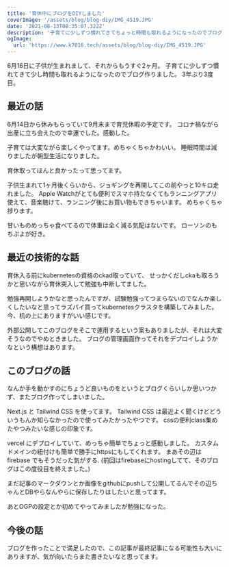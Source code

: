 ```yaml
---
title: '育休中にブログをDIYしました'
coverImage: '/assets/blog/blog-diy/IMG_4519.JPG'
date: '2021-08-13T08:35:07.322Z'
description: '子育てに少しずつ慣れてきてちょっと時間も取れるようになったのでブログ作りました。'
ogImage:
  url: 'https://www.k7016.tech/assets/blog/blog-diy/IMG_4519.JPG'
---
```


6月16日に子供が生まれまして、それからもうすぐ2ヶ月。
子育てに少しずつ慣れてきて少し時間も取れるようになったのでブログ作りました。
3年ぶり3度目。

## 最近の話

6月14日から休みもらっていて9月末まで育児休暇の予定です。
コロナ禍ながら出産に立ち会えたので幸運でした。感動した。

子育ては大変ながら楽しくやってます。めちゃくちゃかわいい。
睡眠時間は減りましたが朝型生活になりました。

育休取ってほんと良かったって思ってます。

子供生まれて1ヶ月後くらいから、ジョギングを再開してこの前やっと10キロ走れました。
Apple Watchがとても便利でスマホ持たなくてもランニングアプリ使えて、音楽聴けて、ランニング後にお買い物もできちゃいます。
めちゃくちゃ捗ります。

甘いものめっちゃ食べてるので体重は全く減る気配はないです。
ローソンのもちぷよが好き。

## 最近の技術的な話

育休入る前にkubernetesの資格のckad取っていて、
せっかくだしckaも取ろうかと思いながら育休突入して勉強も中断してました。

勉強再開しようかなと思ったんですが、試験勉強ってつまらないのでなんか楽しくしたいなと思ってラズパイ買ってkubernetesクラスタを構築してみました。
今、机の上にありますがいい感じです。

外部公開してこのブログをそこで運用するという案もありましたが、それは大変そうなのでやめときました。
ブログの管理画面作ってそれをデプロイしようかなという構想はあります。

## このブログの話

なんか手を動かすのにちょうど良いものをというとブログくらいしか思いつかず、またブログ作ってしまいました。

Next.js と Tailwind CSS を使ってます。
Tailwind CSS は最近よく聞くけどどういうもんか知らなかったので使ってみたかったやつです。
cssの便利class集めたやつみたいな感じの印象です。

vercel にデプロイしていて、めっちゃ簡単でちょっと感動しました。
カスタムドメインの紐付けも簡単で勝手にhttpsにもしてくれます。
まあその辺は firebase でもそうだった気がする.
(前回はfirebaseにhostingしてて、そのブログはこの度役目を終えました。)

まだ記事のマークダウンとか画像をgithubにpushして公開してるんでその辺ちゃんとDBやらなんやらに保存したりはしたいと思ってます。

あとOGPの設定とか初めてやってみましたが勉強になった。

## 今後の話

ブログを作ったことで満足したので、この記事が最終記事になる可能性も大いにありますが、気が向いたらまた書きたいなと思ってます。